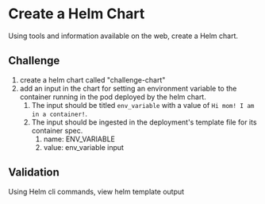 # Create a Helm Chart

Using tools and information available on the web, create a Helm chart.

## Challenge

1. create a helm chart called "challenge-chart"
2. add an input in the chart for setting an environment variable to the container running in the pod deployed by the helm chart. 
   1. The input should be titled `env_variable` with a value of `Hi mom! I am in a container!`.
   2. The input should be ingested in the deployment's template file for its container spec.
      1. name: ENV_VARIABLE
      2. value: env_variable input

## Validation

Using Helm cli commands, view helm template output
